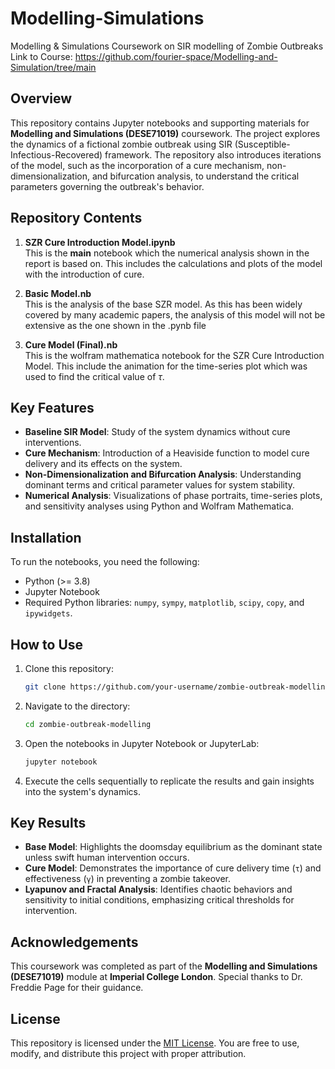 # Modelling-Simulations
Modelling &amp; Simulations Coursework on SIR modelling of Zombie Outbreaks
Link to Course: https://github.com/fourier-space/Modelling-and-Simulation/tree/main

## Overview

This repository contains Jupyter notebooks and supporting materials for **Modelling and Simulations (DESE71019)** coursework. The project explores the dynamics of a fictional zombie outbreak using SIR (Susceptible-Infectious-Recovered) framework. The repository also introduces iterations of the model, such as the incorporation of a cure mechanism, non-dimensionalization, and bifurcation analysis, to understand the critical parameters governing the outbreak's behavior.

## Repository Contents

1. **SZR Cure Introduction Model.ipynb**  
   This is the **main** notebook which the numerical analysis shown in the report is based on. This includes the calculations and plots of the model with the introduction of cure.

2. **Basic Model.nb**  
   This is the analysis of the base SZR model. As this has been widely covered by many academic papers, the analysis of this model will not be extensive as the one shown in the .pynb file

3. **Cure Model (Final).nb**  
   This is the wolfram mathematica notebook for the SZR Cure Introduction Model. This include the animation for the time-series plot which was used to find the critical value of $\tau$.

## Key Features

- **Baseline SIR Model**: Study of the system dynamics without cure interventions.
- **Cure Mechanism**: Introduction of a Heaviside function to model cure delivery and its effects on the system.
- **Non-Dimensionalization and Bifurcation Analysis**: Understanding dominant terms and critical parameter values for system stability.
- **Numerical Analysis**: Visualizations of phase portraits, time-series plots, and sensitivity analyses using Python and Wolfram Mathematica.

## Installation

To run the notebooks, you need the following:

- Python (>= 3.8)
- Jupyter Notebook
- Required Python libraries: `numpy`, `sympy`, `matplotlib`, `scipy`, `copy`, and `ipywidgets`.

## How to Use

1. Clone this repository:

   ```bash
   git clone https://github.com/your-username/zombie-outbreak-modelling.git
   ```

2. Navigate to the directory:

   ```bash
   cd zombie-outbreak-modelling
   ```

3. Open the notebooks in Jupyter Notebook or JupyterLab:

   ```bash
   jupyter notebook
   ```

4. Execute the cells sequentially to replicate the results and gain insights into the system's dynamics.

## Key Results

- **Base Model**: Highlights the doomsday equilibrium as the dominant state unless swift human intervention occurs.
- **Cure Model**: Demonstrates the importance of cure delivery time (`τ`) and effectiveness (`γ`) in preventing a zombie takeover.
- **Lyapunov and Fractal Analysis**: Identifies chaotic behaviors and sensitivity to initial conditions, emphasizing critical thresholds for intervention.

## Acknowledgements

This coursework was completed as part of the **Modelling and Simulations (DESE71019)** module at **Imperial College London**. Special thanks to Dr. Freddie Page for their guidance.

## License

This repository is licensed under the [MIT License](LICENSE). You are free to use, modify, and distribute this project with proper attribution.
